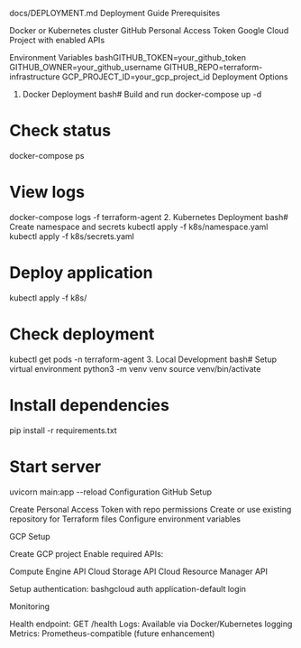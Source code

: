 
docs/DEPLOYMENT.md
Deployment Guide
Prerequisites

Docker or Kubernetes cluster
GitHub Personal Access Token
Google Cloud Project with enabled APIs

Environment Variables
bashGITHUB_TOKEN=your_github_token
GITHUB_OWNER=your_github_username
GITHUB_REPO=terraform-infrastructure
GCP_PROJECT_ID=your_gcp_project_id
Deployment Options
1. Docker Deployment
bash# Build and run
docker-compose up -d

# Check status
docker-compose ps

# View logs
docker-compose logs -f terraform-agent
2. Kubernetes Deployment
bash# Create namespace and secrets
kubectl apply -f k8s/namespace.yaml
kubectl apply -f k8s/secrets.yaml

# Deploy application
kubectl apply -f k8s/

# Check deployment
kubectl get pods -n terraform-agent
3. Local Development
bash# Setup virtual environment
python3 -m venv venv
source venv/bin/activate

# Install dependencies
pip install -r requirements.txt

# Start server
uvicorn main:app --reload
Configuration
GitHub Setup

Create Personal Access Token with repo permissions
Create or use existing repository for Terraform files
Configure environment variables

GCP Setup

Create GCP project
Enable required APIs:

Compute Engine API
Cloud Storage API
Cloud Resource Manager API


Setup authentication:
bashgcloud auth application-default login


Monitoring

Health endpoint: GET /health
Logs: Available via Docker/Kubernetes logging
Metrics: Prometheus-compatible (future enhancement)
